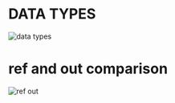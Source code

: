 <h1>DATA TYPES</h1>

![data types](https://github.com/nicatrahimov/c--learning/assets/123580958/ff054c7a-8e3b-4421-b1ad-981188763203)


<h1>ref and out comparison</h1>

![ref out](https://github.com/nicatrahimov/c--learning/assets/123580958/7cb49f2a-11e5-40ad-bec8-8106186df448)

